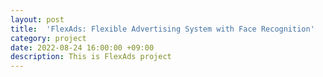 ```yaml
---
layout: post
title:  'FlexAds: Flexible Advertising System with Face Recognition'
category: project 
date: 2022-08-24 16:00:00 +09:00
description: This is FlexAds project
---
```

